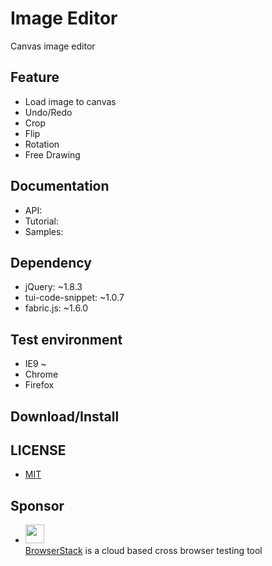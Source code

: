 # Image Editor
Canvas image editor

## Feature
* Load image to canvas
* Undo/Redo
* Crop
* Flip
* Rotation
* Free Drawing

## Documentation
* API:
* Tutorial:
* Samples:

## Dependency
* jQuery: ~1.8.3
* tui-code-snippet: ~1.0.7
* fabric.js: ~1.6.0

## Test environment
* IE9 ~
* Chrome
* Firefox

## Download/Install

## LICENSE
* [MIT](LICENSE)

## Sponsor
* <img src="https://cloud.githubusercontent.com/assets/12269563/12287774/8cf4d2c0-ba12-11e5-9fa8-0a9c452cca05.png" height="30"><br>
 [BrowserStack](https://www.browserstack.com/) is a cloud based cross browser testing tool

